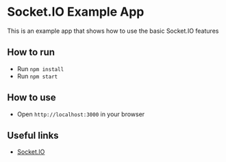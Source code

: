 # Socket.IO Example App

This is an example app that shows how to use the basic Socket.IO features

## How to run

- Run `npm install`
- Run `npm start`

## How to use

- Open `http://localhost:3000` in your browser

## Useful links

- [Socket.IO](https://socket.io/)
